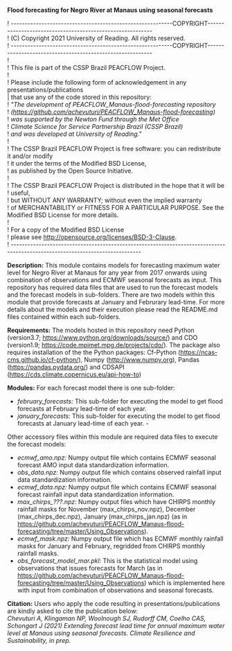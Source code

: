 **Flood forecasting for Negro River at Manaus using seasonal forecasts**

! ----------------------------------------------------------COPYRIGHT----------------------------------------------------------\
! (C) Copyright 2021 University of Reading. All rights reserved.\
! ----------------------------------------------------------COPYRIGHT----------------------------------------------------------\
!\
! This file is part of the CSSP Brazil PEACFLOW Project. \
!\
! Please include the following form of acknowledgement in any presentations/publications\
| that use any of the code stored in this repository:\
! *"The development of PEACFLOW_Manaus-flood-forecasting repository*\
! *(https://github.com/achevuturi/PEACFLOW_Manaus-flood-forecasting)* \
! *was supported by the Newton Fund through the Met Office*\
! *Climate Science for Service Partnership Brazil (CSSP Brazil)*\
! *and was developed at University of Reading."*\
!\
! The CSSP Brazil PEACFLOW Project is free software: you can redistribute it and/or modify\
! it under the terms of the Modified BSD License,\
! as published by the Open Source Initiative.\
!\
! The CSSP Brazil PEACFLOW Project is distributed in the hope that it will be ! useful,\
! but WITHOUT ANY WARRANTY; without even the implied warranty\
! of MERCHANTABILITY or FITNESS FOR A PARTICULAR PURPOSE. See the Modified BSD License for more details.\
!\
! For a copy of the Modified BSD License \
! please see <http://opensource.org/licenses/BSD-3-Clause>.\
! -----------------------------------------------------------------------------------------------------------------------------

**Description:**
This module contains models for forecasting maximum water level for Negro River at Manaus for any year from 2017 onwards using combination of observations and ECMWF seasonal forecasts as input. This repository has required data files that are used to run the forecast models and the forecast models in sub-folders. There are two models within this module that provide forecasts at January and Februrary lead-time. For more details about the models and their execution please read the README.md files contained within each sub-folders.  

**Requirements:**
The models hosted in this repository need Python (version3.7; https://www.python.org/downloads/source/) and CDO (version1.9; https://code.mpimet.mpg.de/projects/cdo/). The package also requires installation of the the Python packages: Cf-Python (https://ncas-cms.github.io/cf-python/), Numpy (http://www.numpy.org), Pandas (https://pandas.pydata.org/) and CDSAPI (https://cds.climate.copernicus.eu/api-how-to)

**Modules:**
For each forecast model there is one sub-folder:
- *february_forecasts:* This sub-folder for executing the model to get flood forecasts at February lead-time of each year. 
- *january_forecasts:*  This sub-folder for executing the model to get flood forecasts at January lead-time of each year. -

Other accessory files within this module are required data files to execute the forecast models:
- *ecmwf_amo.npz:* Numpy output file which contains ECMWF seasonal forecast AMO input data standardization information.
- *obs_data.npz:* Numpy output file which contains observed rainfall input data standardization information.
- *ecmwf_data.npz:* Numpy output file which contains ECMWF seasonal forecast rainfall input data standardization information.
- *max_chirps_???.npz:* Numpy output files which have CHIRPS monthly rainfall masks for November (max_chirps_nov.npz), December (max_chirps_dec.npz), January (max_chirps_jan.npz) (as in https://github.com/achevuturi/PEACFLOW_Manaus-flood-forecasting/tree/master/Using_Observations).
- *ecmwf_mask.npz:* Numpy output file which has ECMWF monthly rainfall masks for January and February, regridded from CHIRPS monthly rainfall masks.
- *obs_forecast_model_mar.pkl:* This is the statistical model using observations that issues forecasts for March (as in https://github.com/achevuturi/PEACFLOW_Manaus-flood-forecasting/tree/master/Using_Observations) which is implemented here with input from combination of observations and seasonal forecasts.

**Citation:**
Users who apply the code resulting in presentations/publications are kindly asked to cite the publication below:\
*Chevuturi A, Klingaman NP, Woolnough SJ, Rudorff CM, Coelho CAS, Schongart J (2021) Extending forecast lead time for annual maximum water level at Manaus using seasonal forecasts. Climate Resilience and Sustainability, in prep.*
